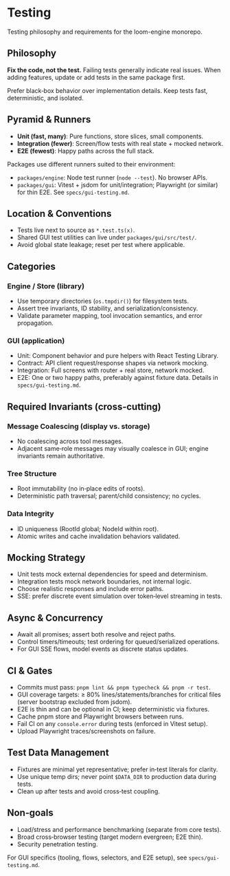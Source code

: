 # Testing

Testing philosophy and requirements for the loom-engine monorepo.

## Philosophy

**Fix the code, not the test.** Failing tests generally indicate real issues. When adding features, update or add tests in the same package first.

Prefer black‑box behavior over implementation details. Keep tests fast, deterministic, and isolated.

## Pyramid & Runners

- **Unit (fast, many)**: Pure functions, store slices, small components.
- **Integration (fewer)**: Screen/flow tests with real state + mocked network.
- **E2E (fewest)**: Happy paths across the full stack.

Packages use different runners suited to their environment:

- `packages/engine`: Node test runner (`node --test`). No browser APIs.
- `packages/gui`: Vitest + jsdom for unit/integration; Playwright (or similar) for thin E2E. See `specs/gui-testing.md`.

## Location & Conventions

- Tests live next to source as `*.test.ts(x)`.
- Shared GUI test utilities can live under `packages/gui/src/test/`.
- Avoid global state leakage; reset per test where applicable.

## Categories

### Engine / Store (library)

- Use temporary directories (`os.tmpdir()`) for filesystem tests.
- Assert tree invariants, ID stability, and serialization/consistency.
- Validate parameter mapping, tool invocation semantics, and error propagation.

### GUI (application)

- Unit: Component behavior and pure helpers with React Testing Library.
- Contract: API client request/response shapes via network mocking.
- Integration: Full screens with router + real store, network mocked.
- E2E: One or two happy paths, preferably against fixture data. Details in `specs/gui-testing.md`.

## Required Invariants (cross‑cutting)

### Message Coalescing (display vs. storage)

- No coalescing across tool messages.
- Adjacent same‑role messages may visually coalesce in GUI; engine invariants remain authoritative.

### Tree Structure

- Root immutability (no in‑place edits of roots).
- Deterministic path traversal; parent/child consistency; no cycles.

### Data Integrity

- ID uniqueness (RootId global; NodeId within root).
- Atomic writes and cache invalidation behaviors validated.

## Mocking Strategy

- Unit tests mock external dependencies for speed and determinism.
- Integration tests mock network boundaries, not internal logic.
- Choose realistic responses and include error paths.
- SSE: prefer discrete event simulation over token‑level streaming in tests.

## Async & Concurrency

- Await all promises; assert both resolve and reject paths.
- Control timers/timeouts; test ordering for queued/serialized operations.
- For GUI SSE flows, model events as discrete status updates.

## CI & Gates

- Commits must pass: `pnpm lint && pnpm typecheck && pnpm -r test`.
- GUI coverage targets: ≥ 80% lines/statements/branches for critical files (server bootstrap excluded from jsdom).
- E2E is thin and can be optional in CI; keep deterministic via fixtures.
- Cache pnpm store and Playwright browsers between runs.
- Fail CI on any `console.error` during tests (enforced in Vitest setup).
- Upload Playwright traces/screenshots on failure.

## Test Data Management

- Fixtures are minimal yet representative; prefer in‑test literals for clarity.
- Use unique temp dirs; never point `$DATA_DIR` to production data during tests.
- Clean up after tests and avoid cross‑test coupling.

## Non‑goals

- Load/stress and performance benchmarking (separate from core tests).
- Broad cross‑browser testing (target modern evergreen; E2E thin).
- Security penetration testing.

For GUI specifics (tooling, flows, selectors, and E2E setup), see `specs/gui-testing.md`.
